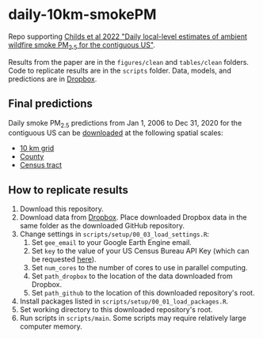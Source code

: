 # daily-10km-smokePM
Repo supporting [Childs et al 2022 "Daily local-level estimates of ambient wildfire smoke PM<sub>2.5</sub> for the contiguous US"](https://doi.org/10.1021/acs.est.2c02934).

Results from the paper are in the `figures/clean` and `tables/clean` folders. Code to replicate results are in the `scripts` folder. Data, models, and predictions are in [Dropbox](https://www.dropbox.com/sh/cvl54kv4bsryme0/AAD8z2j-wcqZ_S7qc1jIcF7Na?dl=0).

## Final predictions
Daily smoke PM<sub>2.5</sub> predictions from Jan 1, 2006 to Dec 31, 2020 for the contiguous US can be [downloaded](https://www.dropbox.com/sh/wh45f4uf7gpb3ct/AAAycHq02lp1KfqxDed0SKxFa?dl=0) at the following spatial scales:
* [10 km grid](https://www.dropbox.com/sh/7vclx9rw0e7i0hq/AAD7GCLPbgGJZx0iQfwSWcxLa?dl=0)
* [County](https://www.dropbox.com/sh/hrd009uk34k7d6n/AADeUtrYp1iQWdAPwX5eKI-2a?dl=0)
* [Census tract ](https://www.dropbox.com/sh/atmtfc54zuknnob/AAA7AVRQP-GoIMHpxlvfN7RBa?dl=0)

## How to replicate results
1. Download this repository.
2. Download data from [Dropbox](https://www.dropbox.com/sh/cvl54kv4bsryme0/AAD8z2j-wcqZ_S7qc1jIcF7Na?dl=0). Place downloaded Dropbox data in the same folder as the downloaded GitHub repository.
3. Change settings in `scripts/setup/00_03_load_settings.R`:
    1. Set `gee_email` to your Google Earth Engine email.
    2. Set `key` to the value of your US Census Bureau API Key (which can be requested [here](https://api.census.gov/data/key_signup.html)).
    3. Set `num_cores` to the number of cores to use in parallel computing.
    4. Set `path_dropbox` to the location of the data downloaded from Dropbox.
    5. Set `path_github` to the location of this downloaded repository's root.
4. Install packages listed in `scripts/setup/00_01_load_packages.R`.
5. Set working directory to this downloaded repository's root.
6. Run scripts in `scripts/main`. Some scripts may require relatively large computer memory.
